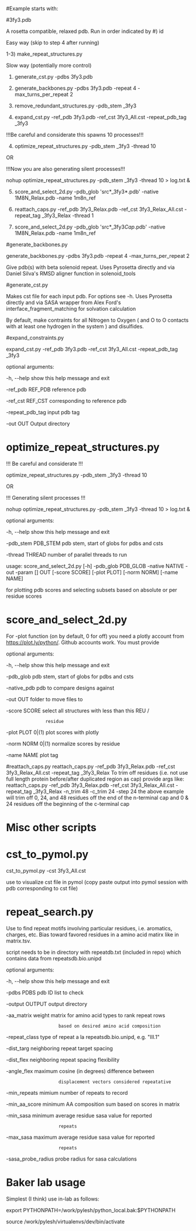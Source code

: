 
#Example starts with:

#3fy3.pdb

A rosetta compatible, relaxed pdb. Run in order indicated by #) id


Easy way (skip to step 4 after running)

1-3) make_repeat_structures.py


Slow way (potentially more control)

1)  generate_cst.py -pdbs 3fy3.pdb

1)  generate_backbones.py -pdbs 3fy3.pdb -repeat 4 -max_turns_per_repeat 2

2)  remove_redundant_structures.py -pdb_stem _3fy3

3)  expand_cst.py -ref_pdb 3fy3.pdb -ref_cst 3fy3_All.cst -repeat_pdb_tag _3fy3


!!!Be careful and considerate this spawns 10 processes!!!

4)  optimize_repeat_structures.py -pdb_stem _3fy3 -thread 10

OR

!!!Now you are also generating silent processes!!!

nohup optimize_repeat_structures.py -pdb_stem _3fy3 -thread 10 > log.txt &


5) score_and_select_2d.py -pdb_glob 'src*_3fy3*.pdb' -native 1M8N_Relax.pdb -name 1m8n_ref


6) reattach_caps.py -ref_pdb 3fy3_Relax.pdb -ref_cst 3fy3_Relax_All.cst -repeat_tag _3fy3_Relax -thread 1


7) score_and_select_2d.py -pdb_glob 'src*_3fy3*Cap*.pdb' -native 1M8N_Relax.pdb -name 1m8n_ref





#generate_backbones.py 

 generate_backbones.py -pdbs 3fy3.pdb -repeat 4 -max_turns_per_repeat 2


 Give pdb(s) with beta solenoid repeat. Uses Pyrosetta directly and via Daniel Silva's RMSD aligner function in solenoid_tools
 
#generate_cst.py 

Makes cst file for each input pdb. For options see -h. Uses Pyrosetta directly and via SASA wrapper from Alex Ford's interface_fragment_matching for solvation calculation

By default, make contraints for all Nitrogen to Oxygen ( and O to O contacts with at least one hydrogen in the system ) and disulfides. 
 
 #expand_constraints.py
 
 expand_cst.py -ref_pdb 3fy3.pdb -ref_cst 3fy3_All.cst -repeat_pdb_tag _3fy3

 optional arguments:
 
  -h, --help            show this help message and exit
  
  -ref_pdb REF_PDB      reference pdb
  
  -ref_cst REF_CST      corresponding to reference pdb
  
  -repeat_pdb_tag       input pdb tag
  
  -out OUT              Output directory
  

 
# optimize_repeat_structures.py

!!! Be careful and considerate  !!!

optimize_repeat_structures.py -pdb_stem _3fy3 -thread 10

OR

!!! Generating silent processes !!!

nohup optimize_repeat_structures.py -pdb_stem _3fy3 -thread 10 > log.txt &

optional arguments:

  -h, --help          show this help message and exit
  
  -pdb_stem PDB_STEM  pdb stem, start of globs for pdbs and csts
  
  -thread THREAD      number of parallel threads to run 
  
usage: score_and_select_2d.py [-h] -pdb_glob PDB_GLOB -native NATIVE -out
                           -param []
                           OUT [-score SCORE] [-plot PLOT] [-norm NORM]
                           [-name NAME]

for plotting pdb scores and selecting subsets based on absolute or per residue
scores


# score_and_select_2d.py

For -plot function (on by default, 0 for off) you need a plotly account from https://plot.ly/python/. Github accounts work. You must provide 

optional arguments:

  -h, --help       show this help message and exit
  
  -pdb_glob        pdb stem, start of globs for pdbs and csts
  
  -native_pdb      pdb to compare designs against
  
  -out OUT         folder to move files to
  
  -score SCORE     select all structures with less than this REU /
  
                   residue
                   
  -plot PLOT       0|(1) plot scores with plotly
  
  -norm NORM       0|(1) normalize scores by residue
  
  -name NAME       plot tag
  

#reattach_caps.py
reattach_caps.py -ref_pdb 3fy3_Relax.pdb -ref_cst 3fy3_Relax_All.cst -repeat_tag _3fy3_Relax
To trim off residues (i.e. not use full length protein before/after duplicated region as cap) provide args like:
reattach_caps.py -ref_pdb 3fy3_Relax.pdb -ref_cst 3fy3_Relax_All.cst -repeat_tag _3fy3_Relax -n_trim 48 -c_trim 24 -step 24 
the above example will trim off 0, 24, and 48 residues off the end of the n-terminal cap and 0 & 24 residues off the beginning of the c-terminal cap

# Misc other scripts

# cst_to_pymol.py

cst_to_pymol.py -cst 3fy3_All.cst

use to visualize cst file in pymol (copy paste output into pymol session with pdb corresponding to cst file)


# repeat_search.py

Use to find repeat motifs involving particular residues, i.e. aromatics, charges, etc. Bias toward favored residues in a amino acid matirx like in matrix.tsv.

script needs to be in directory with repeatdb.txt (included in repo) which contains data from repeatsdb.bio.unipd


optional arguments:

  -h, --help            show this help message and exit
  
  -pdbs PDBS            pdb ID list to check
  
  -output OUTPUT        output directory
  
  -aa_matrix            weight matrix for amino acid types to rank repeat rows
  
                        based on desired amino acid composition
                        
  -repeat_class         type of repeat a la repeatsdb.bio.unipd, e.g. "III.1"
  
  -dist_targ            neighboring repeat target spacing
  
  -dist_flex            neighboring repeat spacing flexibility
  
  -angle_flex           maximum cosine (in degrees) difference between
  
                        displacement vectors considered repeatative
                        
  -min_repeats          mimium number of repeats to record
  
  -min_aa_score         minimum AA composition sum based on scores in matrix
  
  -min_sasa             minimum average residue sasa value for reported
  
                        repeats
                        
  -max_sasa             maximum average residue sasa value for reported
  
                        repeats
                        
  -sasa_probe_radius    probe radius for sasa calculations
  
  
  # Baker lab usage
  
Simplest (I think) use in-lab as follows:

export PYTHONPATH=/work/pylesh/python_local.bak:$PYTHONPATH

source /work/pylesh/virtualenvs/dev/bin/activate




